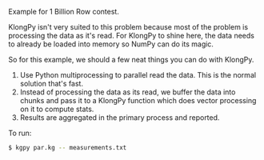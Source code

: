 Example for 1 Billion Row contest.

KlongPy isn't very suited to this problem because most of the problem is processing the data as it's read.  For KlongPy to shine here, the data needs to already be loaded into memory so NumPy can do its magic.

So for this example, we should a few neat things you can do with KlongPy.

1. Use Python multiprocessing to parallel read the data.  This is the normal solution that's fast.
2. Instead of processing the data as its read, we buffer the data into chunks and pass it to a KlongPy function which does vector processing on it to compute stats.
3. Results are aggregated in the primary process and reported.


To run:

```bash
$ kgpy par.kg -- measurements.txt
```


